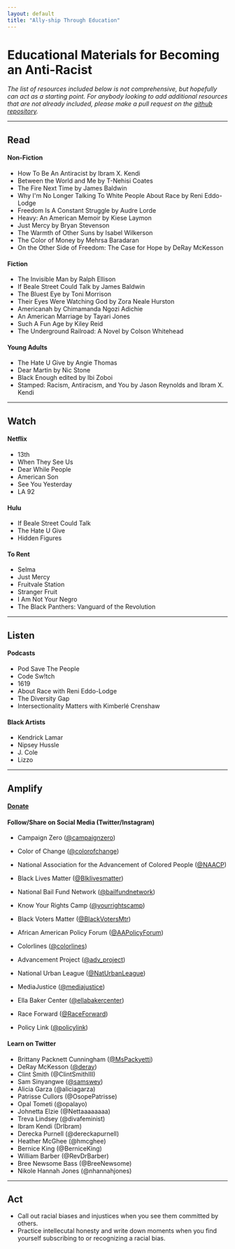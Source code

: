 ```yaml
---
layout: default
title: "Ally-ship Through Education"
---
```


# Educational Materials for Becoming an Anti-Racist

*The list of resources included below is not comprehensive, but hopefully can act as a starting point. For anybody looking to add additional resources that are not already included, please make a pull request on the [github repository](https://github.com/wa-hans/becoming-an-ally.github.io).*

___

## Read

#### Non-Fiction

* How To Be An Antiracist by Ibram X. Kendi
* Between the World and Me by T-Nehisi Coates
* The Fire Next Time by James Baldwin
* Why I'm No Longer Talking To White People About Race by Reni Eddo-Lodge
* Freedom Is A Constant Struggle by Audre Lorde
* Heavy: An American Memoir by Kiese Laymon
* Just Mercy by Bryan Stevenson
* The Warmth of Other Suns by Isabel Wilkerson
* The Color of Money by Mehrsa Baradaran
* On the Other Side of Freedom: The Case for Hope by DeRay McKesson

#### Fiction

* The Invisible Man by Ralph Ellison
* If Beale Street Could Talk by James Baldwin
* The Bluest Eye by Toni Morrison
* Their Eyes Were Watching God by Zora Neale Hurston
* Americanah by Chimamanda Ngozi Adichie
* An American Marriage by Tayari Jones
* Such A Fun Age by Kiley Reid
* The Underground Railroad: A Novel by Colson Whitehead

#### Young Adults

* The Hate U Give by Angie Thomas
* Dear Martin by Nic Stone
* Black Enough edited by Ibi Zoboi
* Stamped: Racism, Antiracism, and You by Jason Reynolds and Ibram X. Kendi

___

## Watch

#### Netflix

* 13th
* When They See Us
* Dear While People
* American Son
* See You Yesterday
* LA 92

#### Hulu

* If Beale Street Could Talk
* The Hate U Give
* Hidden Figures

#### To Rent

* Selma
* Just Mercy
* Fruitvale Station
* Stranger Fruit
* I Am Not Your Negro
* The Black Panthers: Vanguard of the Revolution

___

## Listen

#### Podcasts

* Pod Save The People
* Code Sw!tch
* 1619
* About Race with Reni Eddo-Lodge
* The Diversity Gap
* Intersectionality Matters with Kimberlé Crenshaw

#### Black Artists

* Kendrick Lamar
* Nipsey Hussle
* J. Cole
* Lizzo

___

## Amplify

#### <a href="https://wa-hans.github.io/donate/">Donate</a>

#### Follow/Share on Social Media (Twitter/Instagram)

* Campaign Zero (<a href="https://www.instagram.com/campaignzero/">@campaignzero</a>)

* Color of Change (<a href="https://twitter.com/ColorOfChange">@colorofchange</a>)
* National Association for the Advancement of Colored People (<a href="https://twitter.com/NAACP">@NAACP</a>)
* Black Lives Matter (<a href="https://twitter.com/Blklivesmatter">@Blklivesmatter</a>)
* National Bail Fund Network (<a href="https://twitter.com/bailfundnetwork">@bailfundnetwork</a>)
* Know Your Rights Camp (<a href="https://twitter.com/@yourrightscamp">@yourrightscamp</a>)
* Black Voters Matter (<a href="https://twitter.com/@BlackVotersMtr">@BlackVotersMtr</a>)
* African American Policy Forum (<a href="https://twitter.com/@AAPolicyForum">@AAPolicyForum</a>)
* Colorlines (<a href="https://twitter.com/@colorlines">@colorlines</a>)
* Advancement Project (<a href="https://twitter.com/@adv_project">@adv_project</a>)
* National Urban League (<a href="https://twitter.com/@NatUrbanLeague">@NatUrbanLeague</a>)
* MediaJustice (<a href="https://twitter.com/@mediajustice">@mediajustice</a>)
* Ella Baker Center (<a href="https://twitter.com/@ellabakercenter">@ellabakercenter</a>)
* Race Forward (<a href="https://twitter.com/@RaceForward">@RaceForward</a>)
* Policy Link (<a href="https://twitter.com/@policylink">@policylink</a>)

#### Learn on Twitter

* Brittany Packnett Cunningham (<a href="https://twitter.com/MsPackyetti">@MsPackyetti</a>)
* DeRay McKesson (<a href="https://twitter.com/deray">@deray</a>)
* Clint Smith (@ClintSmithIII)
* Sam Sinyangwe (<a href="https://twitter.com/samswey">@samswey</a>)
* Alicia Garza (@aliciagarza)
* Patrisse Cullors (@OsopePatrisse)
* Opal Tometi (@opalayo)
* Johnetta Elzie (@Nettaaaaaaaa)
* Treva Lindsey (@divafeminist)
* Ibram Kendi (DrIbram)
* Derecka Purnell (@dereckapurnell)
* Heather McGhee (@hmcghee)
* Bernice King (@BerniceKing)
* William Barber (@RevDrBarber)
* Bree Newsome Bass (@BreeNewsome)
* Nikole Hannah Jones (@nhannahjones)

___

## Act

* Call out racial biases and injustices when you see them committed by others.
* Practice intellecutal honesty and write down moments when you find yourself subscribing to or recognizing a racial bias.

